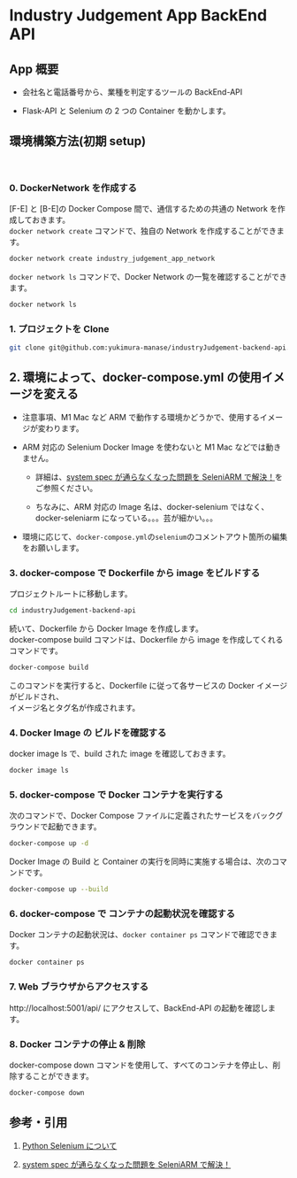 # Industry Judgement App BackEnd API

## App 概要

- 会社名と電話番号から、業種を判定するツールの BackEnd-API

- Flask-API と Selenium の 2 つの Container を動かします。

## 環境構築方法(初期 setup)

<br>

### 0. DockerNetwork を作成する

[F-E] と [B-E]の Docker Compose 間で、通信するための共通の Network を作成しておきます。  
`docker network create` コマンドで、独自の Network を作成することができます。

```bash
docker network create industry_judgement_app_network
```

`docker network ls` コマンドで、Docker Network の一覧を確認することができます。

```bash
docker network ls
```

### 1. プロジェクトを Clone

```bash
git clone git@github.com:yukimura-manase/industryJudgement-backend-api.git
```

## 2. 環境によって、docker-compose.yml の使用イメージを変える

- 注意事項、M1 Mac など ARM で動作する環境かどうかで、使用するイメージが変わります。

- ARM 対応の Selenium Docker Image を使わないと M1 Mac などでは動きません。

  - 詳細は、[system spec が通らなくなった問題を SeleniARM で解決！](https://zenn.dev/lovegraph/articles/26109f0bc2f4c5)をご参照ください。

  - ちなみに、ARM 対応の Image 名は、docker-selenium ではなく、 docker-seleniarm になっている。。。芸が細かい。。。

- 環境に応じて、`docker-compose.yml`の`selenium`のコメントアウト箇所の編集をお願いします。

### 3. docker-compose で Dockerfile から image をビルドする

プロジェクトルートに移動します。

```bash
cd industryJudgement-backend-api
```

続いて、Dockerfile から Docker Image を作成します。  
docker-compose build コマンドは、Dockerfile から image を作成してくれるコマンドです。

```bash
docker-compose build
```

このコマンドを実行すると、Dockerfile に従って各サービスの Docker イメージがビルドされ、
<br/>
イメージ名とタグ名が作成されます。

### 4. Docker Image の ビルドを確認する

docker image ls で、build された image を確認しておきます。

```bash
docker image ls
```

### 5. docker-compose で Docker コンテナを実行する

次のコマンドで、Docker Compose ファイルに定義されたサービスをバックグラウンドで起動できます。

```bash
docker-compose up -d
```

Docker Image の Build と Container の実行を同時に実施する場合は、次のコマンドです。

```bash
docker-compose up --build
```

### 6. docker-compose で コンテナの起動状況を確認する

Docker コンテナの起動状況は、`docker container ps` コマンドで確認できます。

```bash
docker container ps
```

### 7. Web ブラウザからアクセスする

http://localhost:5001/api/ にアクセスして、BackEnd-API の起動を確認します。

### 8. Docker コンテナの停止 & 削除

docker-compose down コマンドを使用して、すべてのコンテナを停止し、削除することができます。

```bash
docker-compose down
```

## 参考・引用

1. [Python Selenium について](https://zenn.dev/manase/scraps/28fe7b34824e79)

2. [system spec が通らなくなった問題を SeleniARM で解決！](https://zenn.dev/lovegraph/articles/26109f0bc2f4c5)
